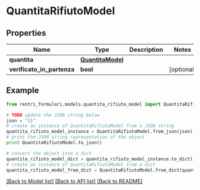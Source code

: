 # QuantitaRifiutoModel


## Properties
Name | Type | Description | Notes
------------ | ------------- | ------------- | -------------
**quantita** | [**QuantitaModel**](QuantitaModel.md) |  | 
**verificato_in_partenza** | **bool** |  | [optional] 

## Example

```python
from rentri_formulari.models.quantita_rifiuto_model import QuantitaRifiutoModel

# TODO update the JSON string below
json = "{}"
# create an instance of QuantitaRifiutoModel from a JSON string
quantita_rifiuto_model_instance = QuantitaRifiutoModel.from_json(json)
# print the JSON string representation of the object
print QuantitaRifiutoModel.to_json()

# convert the object into a dict
quantita_rifiuto_model_dict = quantita_rifiuto_model_instance.to_dict()
# create an instance of QuantitaRifiutoModel from a dict
quantita_rifiuto_model_from_dict = QuantitaRifiutoModel.from_dict(quantita_rifiuto_model_dict)
```
[[Back to Model list]](../README.md#documentation-for-models) [[Back to API list]](../README.md#documentation-for-api-endpoints) [[Back to README]](../README.md)


